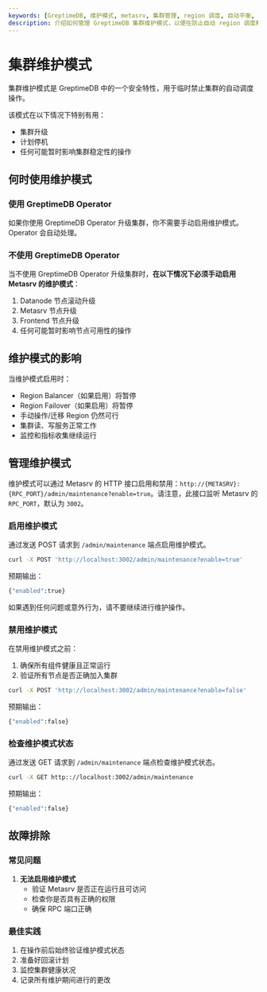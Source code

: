 ```yaml
---
keywords: [GreptimeDB, 维护模式, metasrv, 集群管理, region 调度, 自动平衡, 故障转移, 升级, 维护]
description: 介绍如何管理 GreptimeDB 集群维护模式，以便在防止自动 region 调度和故障转移的同时安全地执行升级和维护等操作。
---
```


# 集群维护模式

集群维护模式是 GreptimeDB 中的一个安全特性，用于临时禁止集群的自动调度操作。

该模式在以下情况下特别有用：
- 集群升级
- 计划停机
- 任何可能暂时影响集群稳定性的操作


## 何时使用维护模式

### 使用 GreptimeDB Operator
如果你使用 GreptimeDB Operator 升级集群，你不需要手动启用维护模式。Operator 会自动处理。

### 不使用 GreptimeDB Operator
当不使用 GreptimeDB Operator 升级集群时，**在以下情况下必须手动启用 Metasrv 的维护模式**：
1. Datanode 节点滚动升级
2. Metasrv 节点升级
3. Frontend 节点升级
4. 任何可能暂时影响节点可用性的操作


## 维护模式的影响

当维护模式启用时：
- Region Balancer（如果启用）将暂停
- Region Failover（如果启用）将暂停
- 手动操作/迁移 Region 仍然可行
- 集群读、写服务正常工作
- 监控和指标收集继续运行

## 管理维护模式
维护模式可以通过 Metasrv 的 HTTP 接口启用和禁用：`http://{METASRV}:{RPC_PORT}/admin/maintenance?enable=true`。请注意，此接口监听 Metasrv 的 `RPC_PORT`，默认为 `3002`。

### 启用维护模式

通过发送 POST 请求到 `/admin/maintenance` 端点启用维护模式。

```bash
curl -X POST 'http://localhost:3002/admin/maintenance?enable=true'
```

预期输出：
```bash
{"enabled":true}
```

如果遇到任何问题或意外行为，请不要继续进行维护操作。

### 禁用维护模式

在禁用维护模式之前：
1. 确保所有组件健康且正常运行
2. 验证所有节点是否正确加入集群

```bash
curl -X POST 'http://localhost:3002/admin/maintenance?enable=false'
```

预期输出：
```bash
{"enabled":false}
```

### 检查维护模式状态

通过发送 GET 请求到 `/admin/maintenance` 端点检查维护模式状态。

```bash
curl -X GET http:://localhost:3002/admin/maintenance
```

预期输出：
```bash
{"enabled":false}
```

## 故障排除

### 常见问题

1. **无法启用维护模式**
   - 验证 Metasrv 是否正在运行且可访问
   - 检查你是否具有正确的权限
   - 确保 RPC 端口正确

### 最佳实践

1. 在操作前后始终验证维护模式状态
2. 准备好回滚计划
3. 监控集群健康状况
4. 记录所有维护期间进行的更改
